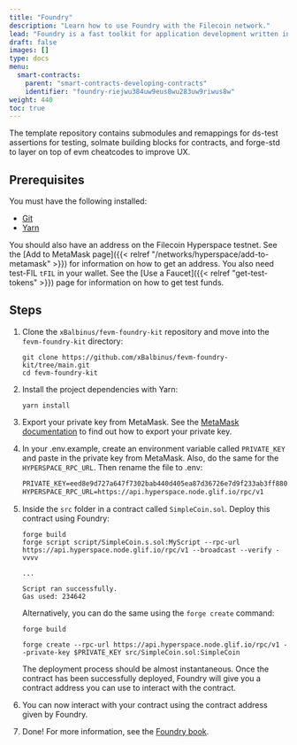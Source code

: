 ```yaml
---
title: "Foundry"
description: "Learn how to use Foundry with the Filecoin network."
lead: "Foundry is a fast toolkit for application development written in Rust equipped with a testing framework, as well as utilities for interacting with smart contracts and getting chain data. We're going to use the [FEVM Foundry Kit repository](https://github.com/xBalbinus/fevm-foundry-kit) to get started."
draft: false
images: []
type: docs
menu:
  smart-contracts:
    parent: "smart-contracts-developing-contracts"
    identifier: "foundry-riejwu384uw9eus8wu283uw9riwus8w"
weight: 440
toc: true
---
```


The template repository contains submodules and remappings for ds-test assertions for testing, solmate building blocks for contracts, and forge-std to layer on top of evm cheatcodes to improve UX.

## Prerequisites

You must have the following installed:

- [Git](https://git-scm.com/)
- [Yarn](https://yarnpkg.com/)

You should also have an address on the Filecoin Hyperspace testnet. See the [Add to MetaMask page]({{< relref "/networks/hyperspace/add-to-metamask" >}}) for information on how to get an address. You also need test-FIL `tFIL` in your wallet. See the [Use a Faucet]({{< relref "get-test-tokens" >}}) page for information on how to get test funds.

## Steps

1. Clone the `xBalbinus/fevm-foundry-kit` repository and move into the `fevm-foundry-kit` directory:

    ```shell
    git clone https://github.com/xBalbinus/fevm-foundry-kit/tree/main.git
    cd fevm-foundry-kit
    ```

1. Install the project dependencies with Yarn:

    ```shell
    yarn install
    ```

1. Export your private key from MetaMask. See the [MetaMask documentation](https://metamask.zendesk.com/hc/en-us/articles/360015289632-How-to-export-an-account-s-private-key) to find out how to export your private key.
1. In your .env.example, create an environment variable called `PRIVATE_KEY` and paste in the private key from MetaMask. Also, do the same for the `HYPERSPACE_RPC_URL`. Then rename the file to .env:

    ```markdown
    PRIVATE_KEY=eed8e9d727a647f7302bab440d405ea87d36726e7d9f233ab3ff88036cfbce9c
    HYPERSPACE_RPC_URL=https://api.hyperspace.node.glif.io/rpc/v1
    ```

1. Inside the `src` folder in a contract called `SimpleCoin.sol`. Deploy this contract using Foundry:

    ```shell
    forge build
    forge script script/SimpleCoin.s.sol:MyScript --rpc-url https://api.hyperspace.node.glif.io/rpc/v1 --broadcast --verify -vvvv
    ```

    ```plaintext
    ...

    Script ran successfully.
    Gas used: 234642
    ```

    Alternatively, you can do the same using the `forge create` command:

    ```shell
    forge build

    forge create --rpc-url https://api.hyperspace.node.glif.io/rpc/v1 --private-key $PRIVATE_KEY src/SimpleCoin.sol:SimpleCoin
    ```

    The deployment process should be almost instantaneous. Once the contract has been successfully deployed, Foundry will give you a contract address you can use to interact with the contract.

1. You can now interact with your contract using the contract address given by Foundry.
1. Done! For more information, see the [Foundry book](https://book.getfoundry.sh/).
